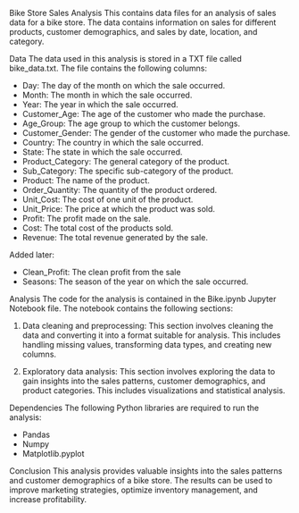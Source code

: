 Bike Store Sales Analysis
This contains data files for an analysis of sales data for a bike store. The data contains information on sales for different products, customer demographics, and sales by date, location, and category.

Data
The data used in this analysis is stored in a TXT file called bike_data.txt. The file contains the following columns:

- Day: The day of the month on which the sale occurred.
- Month: The month in which the sale occurred.
- Year: The year in which the sale occurred.
- Customer_Age: The age of the customer who made the purchase.
- Age_Group: The age group to which the customer belongs.
- Customer_Gender: The gender of the customer who made the purchase.
- Country: The country in which the sale occurred.
- State: The state in which the sale occurred.
- Product_Category: The general category of the product.
- Sub_Category: The specific sub-category of the product.
- Product: The name of the product.
- Order_Quantity: The quantity of the product ordered.
- Unit_Cost: The cost of one unit of the product.
- Unit_Price: The price at which the product was sold.
- Profit: The profit made on the sale.
- Cost: The total cost of the products sold.
- Revenue: The total revenue generated by the sale.

Added later:
- Clean_Profit: The clean profit from the sale
- Seasons: The season of the year on which the sale occurred.

Analysis
The code for the analysis is contained in the Bike.ipynb Jupyter Notebook file. The notebook contains the following sections:

1. Data cleaning and preprocessing: This section involves cleaning the data and converting it into a format suitable for analysis. This includes handling missing values, transforming data types, and creating new columns.

2. Exploratory data analysis: This section involves exploring the data to gain insights into the sales patterns, customer demographics, and product categories. This includes visualizations and statistical analysis.

Dependencies
The following Python libraries are required to run the analysis:

- Pandas
- Numpy
- Matplotlib.pyplot

Conclusion
This analysis provides valuable insights into the sales patterns and customer demographics of a bike store. The results can be used to improve marketing strategies, optimize inventory management, and increase profitability.

